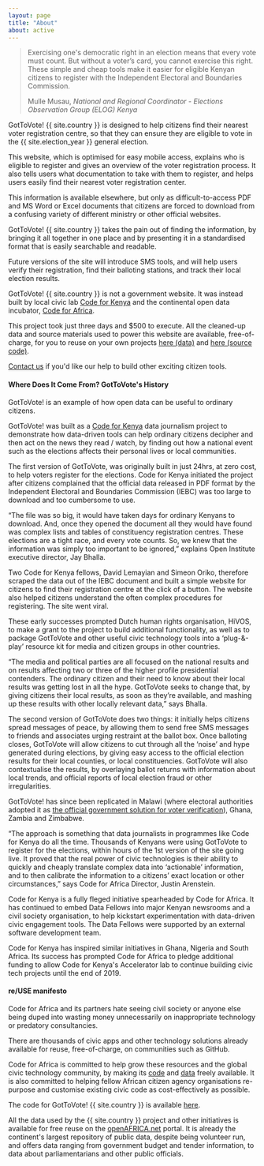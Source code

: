 ```yaml
---
layout: page
title: "About"
about: active
---
```


> Exercising one's democratic right in an election means that every vote must count. But without a voter’s card, you cannot exercise this right. These simple and cheap tools make it easier for eligible Kenyan citizens to register with the Independent Electoral and Boundaries Commission.
> <footer>Mulle Musau, <cite title="Source Title">National and Regional Coordinator - Elections Observation Group (ELOG) Kenya</cite></footer>

<p class="lead">GotToVote! {{ site.country }} is designed to help citizens find their nearest voter registration centre, so that they can ensure they are eligible to vote in the {{ site.election_year }} general election.</p>

This website, which is optimised for easy mobile access, explains who is eligible to register and gives an overview of the voter registration process. It also tells users what documentation to take with them to register, and helps users easily find their nearest voter registration center.

This information is available elsewhere, but only as difficult-to-access PDF and MS Word or Excel documents that citizens are forced to download from a confusing variety of different ministry or other official websites.

GotToVote! {{ site.country }} takes the pain out of finding the information, by bringing it all together in one place and by presenting it in a standardised format that is easily searchable and readable.

Future versions of the site will introduce SMS tools, and will help users verify their registration, find their balloting stations, and track their local election results.

GotToVote! {{ site.country }} is not a government website. It was instead built by local civic lab <a href="http://www.codeforkenya.org/" target="_blank">Code for Kenya</a> and the continental open data incubator, <a href="http://www.codeforafrica.org" target="_blank">Code for Africa</a>.

This project took just three days and $500 to execute. All the cleaned-up data and source materials used to power this website are available, free-of-charge, for you to reuse on your own projects <a href="http://africaopendata.org/dataset/voter-registration-2016" target="_blank">here (data)</a> and <a href="http://github.com/CodeForAfrica/GotToVote-RCI.Kenya" target="_blank">here (source code)</a>.

<a href="mailto:info@codeforafrica.org" target="_blank">Contact us</a> if you'd like our help to build other exciting citizen tools.


#### Where Does It Come From? GotToVote's History

GotToVote! is an example of how open data can be useful to ordinary citizens. 
 
GotToVote! was built as a <a href="http://www.codeforkenya.org/" target="_blank">Code for Kenya</a>  data journalism project to demonstrate how data-driven tools can help ordinary citizens decipher and then act on the news they read / watch, by finding out how a national event such as the elections affects their personal lives or local communities. 
 
The first version of GotToVote, was originally built in just 24hrs, at zero cost, to help voters register for the elections. Code for Kenya initiated the project after citizens complained that the official data released in PDF format by the Independent Electoral and Boundaries Commission (IEBC) was too large to download and too cumbersome to use. 
 
“The file was so big, it would have taken days for ordinary Kenyans to download. And, once they opened the document all they would have found was complex lists and tables of constituency registration centres. These elections are a tight race, and every vote counts. So, we knew that the information was simply too important to be ignored,” explains Open Institute executive director, Jay Bhalla.

Two Code for Kenya fellows, David Lemayian and Simeon Oriko, therefore scraped the data out of the IEBC document and built a simple website for citizens to find their registration centre at the click of a button. The website also helped citizens understand the often complex procedures for registering. The site went viral. 
 
 These early successes prompted Dutch human rights organisation, HiVOS, to make a grant to the project to build additional functionality, as well as to package GotToVote and other useful civic technology tools into a ‘plug-&amp;-play’ resource kit for media and citizen groups in other countries.   

“The media and political parties are all focused on the national results and on results affecting two or three of the higher profile presidential contenders. The ordinary citizen and their need to know about their local results was getting lost in all the hype. GotToVote seeks to change that, by giving citizens their local results, as soon as they’re available, and mashing up these results with other locally relevant data,” says Bhalla. 
 
The second version of GotToVote does two things: it initially helps citizens spread messages of peace, by allowing them to send free SMS messages to friends and associates urging restraint at the ballot box. Once balloting closes, GotToVote will allow citizens to cut through all the ‘noise’ and hype generated during elections, by giving easy access to the official election results for their local counties, or local constituencies. GotToVote will also contextualise the results, by overlaying ballot returns with information about local trends, and official reports of local election fraud or other irregularities.

GotToVote! has since been replicated in Malawi (where electoral authorities adopted it as <a href="https://www.youtube.com/watch?v=hUdCVzxCt_o" target="_blank">the official government solution for voter verification</a>), Ghana, Zambia and Zimbabwe.
 
“The approach is something that data journalists in programmes like Code for Kenya do all the time. Thousands of Kenyans were using GotToVote to register for the elections, within hours of the 1st version of the site going live. It proved that the real power of civic technologies is their ability to quickly and cheaply translate complex data into ‘actionable’ information, and to then calibrate the information to a citizens’ exact location or other circumstances,” says Code for Africa Director, Justin Arenstein. 
 
Code for Kenya is a fully fleged initiative spearheaded by Code for Africa. It has continued to embed Data Fellows into major Kenyan newsrooms and a civil society organisation, to help kickstart experimentation with data-driven civic engagement tools. The Data Fellows were supported by an external software development team.
 
Code for Kenya has inspired similar initiatives in Ghana, Nigeria and South Africa. Its success has prompted Code for Africa to pledge additional funding to allow Code for Kenya's Accelerator lab to continue building civic tech projects until the end of 2019. 

#### re/USE manifesto

Code for Africa and its partners hate seeing civil society or anyone else being duped into wasting money unnecessarily on inappropriate technology or predatory consultancies.

There are thousands of civic apps and other technology solutions already available for reuse, free-of-charge, on communities such as GitHub.

Code for Africa is committed to help grow these resources and the global civic technology community, by making its <a href="https://github.com/CodeForAfrica" target="_blank">code</a> and <a href="http://openafrica.net/" target="_blank">data</a> freely available. It is also committed to helping fellow African citizen agency organisations re-purpose and customise existing civic code as cost-effectively as possible.

The code for GotToVote! {{ site.country }} is available <a href="https://github.com/CodeForAfrica/GotToVote-RCI.{{ site.country }}" target="_blank">here</a>.

All the data used by the {{ site.country }} project and other initiatives is available for free reuse on the <a href="http://openafrica.net/" target="_blank">openAFRICA.net</a> portal. It is already the continent's largest repository of public data, despite being volunteer run, and offers data ranging from government budget and tender information, to data about parliamentarians and other public officials.
